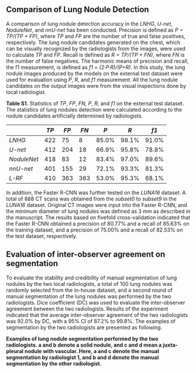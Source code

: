 ## Comparison of Lung Nodule Detection
A comparison of lung nodule detection accuracy in the *LNHG*, *U-net*, *NoduleNet*, and *nnU-net* has been conducted. Precision is defined as *P = TP/(TP + FP)*, where *TP* and *FP* are the number of true and false positives, respectively. The lung nodule candidates generated on the chest, which can be visually recognized by the radiologists from the images, were used to calculate *TP* and *FP*. Recall is defined as *R = TP/(TP + FN)*, where *FN* is the number of false negatives. The harmonic means of precision and recall, the f1 measurement, is defined as *f1 = (2·P·R)/(P+R)*. In this study, the lung nodule images produced by the models on the external test dataset were used for evaluation using *P*, *R*, and *f1* measurement.  All the lung nodule candidates on the output images were from the visual inspections done by local radiologist.

**Table S1.**  Statistics of *TP*, *FP*, *FN*, *P*, *R*, and *f1* on the external test dataset. The statistics of lung nodules detection were calculated according to the nodule candidates artificially determined by radiologists.

|  | *TP* | *FP* | *FN* | *P* | *R* | *f1* |
| --- | --- | --- | --- | --- | --- | --- |
| *LNHG* | 422 | 75 | 8 | 85.0% | 98.1% | 91.0% |
| *U-net* | 412 | 204 | 18 | 66.9% | 95.8% | 78.8% |
| *NoduleNet* | 418 | 83 | 12 | 83.4%	| 97.0% | 89.6% |
| *nnU-net* | 401 | 155 | 29 | 72.1% | 93.3% | 81.3% |
| *L-RF* | 410 | 363 | 363 | 53.0% | 95.3% | 68.1% |

In addition, the Faster R-CNN was further tested on the *LUNA16* dataset. A total of 888 CT scans was obtained from the *subset0* to *subset9* in the *LUNA16* dataset. Original CT images were input into the Faster R-CNN, and the minimum diameter of lung nodules was defined as 3 mm as described in the manuscript. The results based on fivefold cross-validation indicated that the Faster R-CNN obtained a precision of 80.77% and a recall of 85.63% on the training dataset, and a precision of 75.00% and a recall of 82.53% on the test dataset, respectively.

## Evaluation of inter-observer agreement on segmentation
To evaluate the stability and credibility of manual segmentation of lung nodules by the two local radiologists, a total of 100 lung nodules was randomly selected from the in-house dataset, and a second round of manual segmentation of the lung nodules was performed by the two radiologists. Dice coefficient (DC) was used to evaluate the inter-observer agreement between the two radiologists. 
Results of the experiment indicated that the average inter-observer agreement of the two radiologists was 92.0% by DC, with a 95% CI of 87.2% to 99.8%. The examples of segmentation by the two radiologists are presented as following.

**Examples of lung nodule segmentation performed by the two radiologists. a and b denote a solid nodule, and c and d mean a juxta-pleural nodule with vascular. Here, a and c denote the manual segmentation by radiologist 1, and b and d denote the manual segmentation by the other radiologist.**
